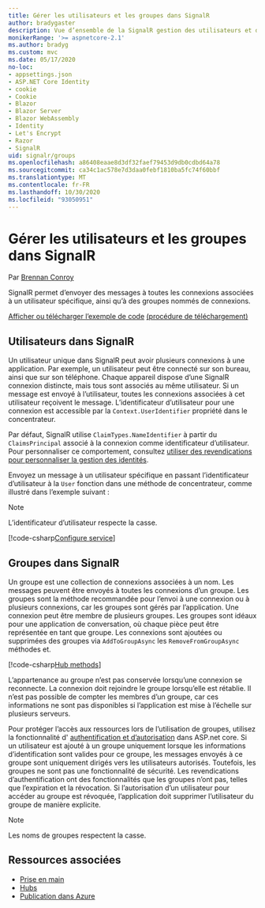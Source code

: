 ```yaml
---
title: Gérer les utilisateurs et les groupes dans SignalR
author: bradygaster
description: Vue d’ensemble de la SignalR gestion des utilisateurs et des groupes ASP.net core.
monikerRange: '>= aspnetcore-2.1'
ms.author: bradyg
ms.custom: mvc
ms.date: 05/17/2020
no-loc:
- appsettings.json
- ASP.NET Core Identity
- cookie
- Cookie
- Blazor
- Blazor Server
- Blazor WebAssembly
- Identity
- Let's Encrypt
- Razor
- SignalR
uid: signalr/groups
ms.openlocfilehash: a86408eaae8d3df32faef79453d9db0cdbd64a78
ms.sourcegitcommit: ca34c1ac578e7d3daa0febf1810ba5fc74f60bbf
ms.translationtype: MT
ms.contentlocale: fr-FR
ms.lasthandoff: 10/30/2020
ms.locfileid: "93050951"
---
```

# <a name="manage-users-and-groups-in-no-locsignalr"></a>Gérer les utilisateurs et les groupes dans SignalR

Par [Brennan Conroy](https://github.com/BrennanConroy)

SignalR permet d’envoyer des messages à toutes les connexions associées à un utilisateur spécifique, ainsi qu’à des groupes nommés de connexions.

[Afficher ou télécharger l’exemple de code](https://github.com/dotnet/AspNetCore.Docs/tree/master/aspnetcore/signalr/groups/sample/) [(procédure de téléchargement)](xref:index#how-to-download-a-sample)

## <a name="users-in-no-locsignalr"></a>Utilisateurs dans SignalR

Un utilisateur unique dans SignalR peut avoir plusieurs connexions à une application. Par exemple, un utilisateur peut être connecté sur son bureau, ainsi que sur son téléphone. Chaque appareil dispose d’une SignalR connexion distincte, mais tous sont associés au même utilisateur. Si un message est envoyé à l’utilisateur, toutes les connexions associées à cet utilisateur reçoivent le message. L’identificateur d’utilisateur pour une connexion est accessible par la `Context.UserIdentifier` propriété dans le concentrateur.

Par défaut, SignalR utilise `ClaimTypes.NameIdentifier` à partir du `ClaimsPrincipal` associé à la connexion comme identificateur d’utilisateur. Pour personnaliser ce comportement, consultez [utiliser des revendications pour personnaliser la gestion des identités](xref:signalr/authn-and-authz#use-claims-to-customize-identity-handling).

Envoyez un message à un utilisateur spécifique en passant l’identificateur d’utilisateur à la `User` fonction dans une méthode de concentrateur, comme illustré dans l’exemple suivant :

> [!NOTE]
> L’identificateur d’utilisateur respecte la casse.

[!code-csharp[Configure service](groups/sample/Hubs/ChatHub.cs?range=29-32)]

## <a name="groups-in-no-locsignalr"></a>Groupes dans SignalR

Un groupe est une collection de connexions associées à un nom. Les messages peuvent être envoyés à toutes les connexions d’un groupe. Les groupes sont la méthode recommandée pour l’envoi à une connexion ou à plusieurs connexions, car les groupes sont gérés par l’application. Une connexion peut être membre de plusieurs groupes. Les groupes sont idéaux pour une application de conversation, où chaque pièce peut être représentée en tant que groupe. Les connexions sont ajoutées ou supprimées des groupes via `AddToGroupAsync` les `RemoveFromGroupAsync` méthodes et.

[!code-csharp[Hub methods](groups/sample/Hubs/ChatHub.cs?range=15-27)]

L’appartenance au groupe n’est pas conservée lorsqu’une connexion se reconnecte. La connexion doit rejoindre le groupe lorsqu’elle est rétablie. Il n’est pas possible de compter les membres d’un groupe, car ces informations ne sont pas disponibles si l’application est mise à l’échelle sur plusieurs serveurs.

Pour protéger l’accès aux ressources lors de l’utilisation de groupes, utilisez la fonctionnalité d' [authentification et d’autorisation](xref:signalr/authn-and-authz) dans ASP.net core. Si un utilisateur est ajouté à un groupe uniquement lorsque les informations d’identification sont valides pour ce groupe, les messages envoyés à ce groupe sont uniquement dirigés vers les utilisateurs autorisés. Toutefois, les groupes ne sont pas une fonctionnalité de sécurité. Les revendications d’authentification ont des fonctionnalités que les groupes n’ont pas, telles que l’expiration et la révocation. Si l’autorisation d’un utilisateur pour accéder au groupe est révoquée, l’application doit supprimer l’utilisateur du groupe de manière explicite.

> [!NOTE]
> Les noms de groupes respectent la casse.

## <a name="related-resources"></a>Ressources associées

* [Prise en main](xref:tutorials/signalr)
* [Hubs](xref:signalr/hubs)
* [Publication dans Azure](xref:signalr/publish-to-azure-web-app)

